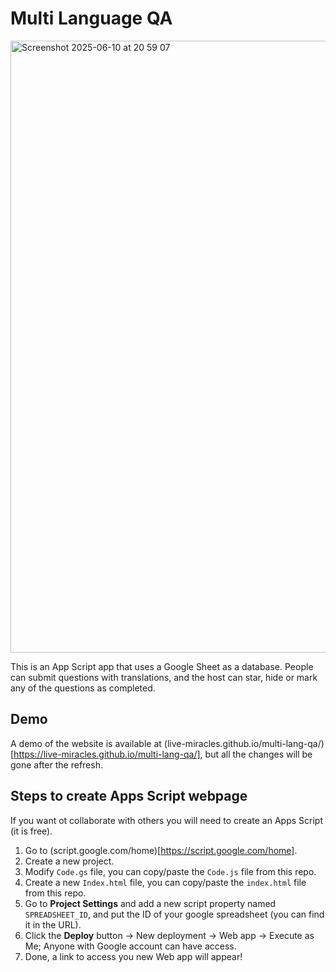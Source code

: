 # Multi Language QA

<img width="979" alt="Screenshot 2025-06-10 at 20 59 07" src="https://github.com/user-attachments/assets/7903406f-7e0c-43fd-9bae-f3f47e565a96" />

This is an App Script app that uses a Google Sheet as a database. People can submit questions with translations, and the host can star, hide or mark any of the questions as completed.

## Demo

A demo of the website is available at (live-miracles.github.io/multi-lang-qa/)[https://live-miracles.github.io/multi-lang-qa/], but all the changes will be gone after the refresh.

## Steps to create Apps Script webpage

If you want ot collaborate with others you will need to create an Apps Script (it is free).

1. Go to (script.google.com/home)[https://script.google.com/home].
2. Create a new project.
3. Modify `Code.gs` file, you can copy/paste the `Code.js` file from this repo.
4. Create a new `Index.html` file, you can copy/paste the `index.html` file from this repo.
5. Go to **Project Settings** and add a new script property named `SPREADSHEET_ID`, and put the ID of your google spreadsheet (you can find it in the URL).
6. Click the **Deploy** button -> New deployment -> Web app -> Execute as Me; Anyone with Google account can have access.
7. Done, a link to access you new Web app will appear!
